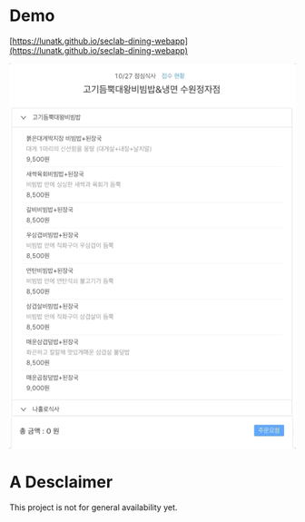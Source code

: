 # Demo

[https://lunatk.github.io/seclab-dining-webapp](https://lunatk.github.io/seclab-dining-webapp)

![demo](./screenshot/demo.gif)

# A Desclaimer

This project is not for general availability yet.
